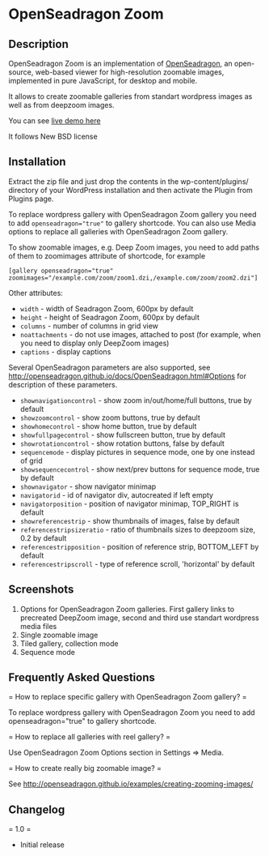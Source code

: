 # OpenSeadragon Zoom #


## Description ##
OpenSeadragon Zoom is an implementation of [OpenSeadragon](http://openseadragon.github.io//), an open-source, web-based viewer for high-resolution zoomable images, implemented in pure JavaScript, for desktop and mobile.

It allows to create zoomable galleries from standart wordpress images as well as from deepzoom images.

You can see [live demo here](http://altert.net/demo/openseadragon-zoom)

It follows New BSD license  

## Installation ##
Extract the zip file and just drop the contents in the wp-content/plugins/ directory of your WordPress installation and then activate the Plugin from Plugins page. 

To replace wordpress gallery with OpenSeadragon Zoom gallery you need to add `openseadragon="true"` to gallery shortcode.  You can also use Media options to replace all galleries with OpenSeadragon Zoom gallery. 

To show zoomable images, e.g. Deep Zoom images, you need to add paths of them to zoomimages attribute of shortcode, for example

`[gallery openseadragon="true" zoomimages="/example.com/zoom/zoom1.dzi,/example.com/zoom/zoom2.dzi"]`

Other attributes:

* `width` - width of Seadragon Zoom, 600px by default
* `height` - height of Seadragon Zoom, 600px by default
* `columns` - number of columns in grid view
* `noattachments` - do not use images, attached to post (for example, when you need to display only DeepZoom images)
* `captions` - display captions

Several OpenSeadragon parameters are also supported, see http://openseadragon.github.io/docs/OpenSeadragon.html#Options for description of these parameters.

* `shownavigationcontrol` - show zoom in/out/home/full buttons, true by default
* `showzoomcontrol` - show zoom buttons, true by default
* `showhomecontrol` - show home button, true by default
* `showfullpagecontrol` - show fullscreen button, true by default
* `showrotationcontrol` - show rotation buttons, false by default
* `sequencemode` - display pictures in sequence mode, one by one instead of grid
* `showsequencecontrol` - show next/prev buttons for sequence mode, true by default
* `shownavigator` - show navigator minimap
* `navigatorid` - id of navigator div, autocreated if left empty
* `navigatorposition` - position of navigator minimap, TOP_RIGHT is default
* `showreferencestrip` - show thumbnails of images, false by default
* `referencestripsizeratio` - ratio of thumbnails sizes to deepzoom size, 0.2 by default
* `referencestripposition` - position of reference strip, BOTTOM_LEFT by default
* `referencestripscroll` - type of reference scroll, 'horizontal' by default



## Screenshots ##

1. Options for OpenSeadragon Zoom galleries. First gallery links to precreated DeepZoom image, second and third use standart wordpress media files
2. Single zoomable image
3. Tiled gallery, collection mode
4. Sequence mode


## Frequently Asked Questions ##

= How to replace specific gallery with OpenSeadragon Zoom gallery? =

To replace wordpress gallery with OpenSeadragon Zoom you need to add openseadragon="true" to gallery shortcode.

= How to replace all galleries with reel gallery? =

Use OpenSeadragon Zoom Options section in Settings => Media.

= How to create really big zoomable image? =

See http://openseadragon.github.io/examples/creating-zooming-images/




## Changelog ##


= 1.0 =
* Initial release

